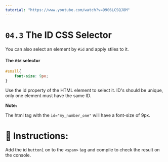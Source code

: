 ```yaml
---
tutorial: "https://www.youtube.com/watch?v=9906LCSQJ8M"
---
```


# `04.3` The ID CSS Selector

You can also select an element by `#id` and apply stiles to it.

#### The `#id` selector

```css
#small{
    font-size: 9px;
}
```
Use the id property of the HTML element to select it. ID's should be unique, only one element must have the same ID.

**Note:**

 The html tag with the `id="my_number_one"` will have a font-size of 9px.

# 📝 Instructions:

Add the id `button1` on to the `<span>` tag and compile to check the result on the console.
